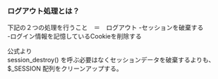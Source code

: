 ### ログアウト処理とは？
下記の２つの処理を行うこと　＝　ログアウト
  -セッションを破棄する   
  -ログイン情報を記憶しているCookieを削除する  
  
  公式より  
  session_destroy() を呼ぶ必要はなくセッションデータを破棄するよりも、  
  $_SESSION 配列をクリーンアップする。
